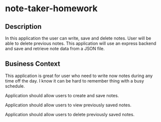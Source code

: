 # note-taker-homework

## Description 
 In this application the user can write, save and delete notes. User will be able to delete previous notes. This application will use an express backend and save and retrieve note data from a JSON file.

## Business Context

This application is great for user who need to write now notes during any time off the day. I know it can be hard to remember thing with a busy schedule. 

Application should allow users to create and save notes.

Application should allow users to view previously saved notes.

Application should allow users to delete previously saved notes.


